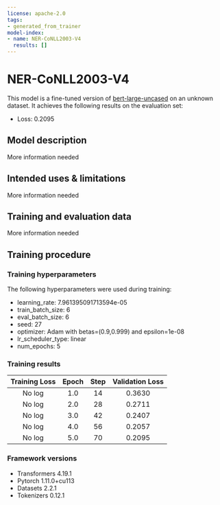 ```yaml
---
license: apache-2.0
tags:
- generated_from_trainer
model-index:
- name: NER-CoNLL2003-V4
  results: []
---
```


<!-- This model card has been generated automatically according to the information the Trainer had access to. You
should probably proofread and complete it, then remove this comment. -->

# NER-CoNLL2003-V4

This model is a fine-tuned version of [bert-large-uncased](https://huggingface.co/bert-large-uncased) on an unknown dataset.
It achieves the following results on the evaluation set:
- Loss: 0.2095

## Model description

More information needed

## Intended uses & limitations

More information needed

## Training and evaluation data

More information needed

## Training procedure

### Training hyperparameters

The following hyperparameters were used during training:
- learning_rate: 7.961395091713594e-05
- train_batch_size: 6
- eval_batch_size: 6
- seed: 27
- optimizer: Adam with betas=(0.9,0.999) and epsilon=1e-08
- lr_scheduler_type: linear
- num_epochs: 5

### Training results

| Training Loss | Epoch | Step | Validation Loss |
|:-------------:|:-----:|:----:|:---------------:|
| No log        | 1.0   | 14   | 0.3630          |
| No log        | 2.0   | 28   | 0.2711          |
| No log        | 3.0   | 42   | 0.2407          |
| No log        | 4.0   | 56   | 0.2057          |
| No log        | 5.0   | 70   | 0.2095          |


### Framework versions

- Transformers 4.19.1
- Pytorch 1.11.0+cu113
- Datasets 2.2.1
- Tokenizers 0.12.1
